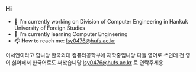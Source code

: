 ### Hi


- 🔭 I’m currently working on Division of Computer Engineering in Hankuk University of Foreign Studies
- 🌱 I’m currently learning Computer Engineering
- 📫 How to reach me: lsy0476@hufs.ac.kr

이서연이라고 합니당
한국외대 컴퓨터공학부에 재학중입니당
다들 영어로 쓰던데 전 영어 싫어해서 한국어로도 써봤습니당
lsy0476@hufs.ac.kr 로 연락주세용
